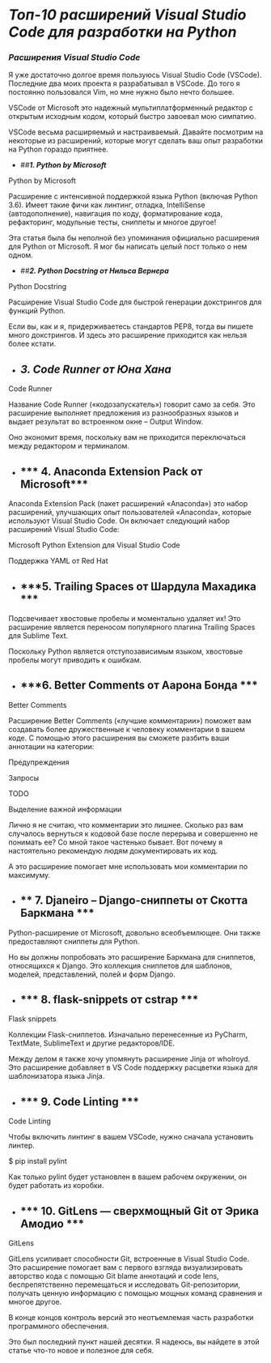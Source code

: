 # ***Топ-10 расширений Visual Studio Code для разработки на Python***

### *Расширения Visual Studio Code*

Я уже достаточно долгое время пользуюсь Visual Studio Code (VSCode). Последние два моих проекта я разрабатывал в VSCode. До того я постоянно пользовался Vim, но мне нужно было нечто большее. 

VSCode от Microsoft это надежный мультиплатформенный редактор с открытым исходным кодом, который быстро завоевал мою симпатию. 

VSCode весьма расширяемый и настраиваемый. Давайте посмотрим на некоторые из расширений, которые могут сделать ваш опыт разработки на Python гораздо приятнее. 

+ ##***1. Python by Microsoft***

Python by Microsoft 

Расширение с интенсивной поддержкой языка Python (включая Python 3.6). Имеет такие фичи как линтинг, отладка, IntelliSense (автодополнение), навигация по коду, форматирование кода, рефакторинг, модульные тесты, сниппеты и многое другое! 

Эта статья была бы неполной без упоминания официально расширения для Python от Microsoft. Я мог бы написать целый пост только о нем одном. 

+ ##***2. Python Docstring от Нильса Вернера*** 

Python Docstring 

Расширение Visual Studio Code для быстрой генерации докстрингов для функций Python. 

Если вы, как и я, придерживаетесь стандартов PEP8, тогда вы пишете много докстрингов. И здесь это расширение приходится как нельзя более кстати. 

+ ## ***3. Code Runner от Юна Хана***

Code Runner 

Название Code Runner («кодозапускатель») говорит само за себя. Это расширение выполняет предложения из разнообразных языков и выдает результат во встроенном окне – Output Window. 

Оно экономит время, поскольку вам не приходится переключаться между редактором и терминалом. 

+ ## *** 4. Anaconda Extension Pack от Microsoft***

Anaconda Extension Pack (пакет расширений «Anaconda») это набор расширений, улучшающих опыт пользователей «Anaconda», которые используют Visual Studio Code. Он включает следующий набор расширений Visual Studio Code: 

Microsoft Python Extension для Visual Studio Code 

Поддержка YAML от Red Hat 

+ ## ***5. Trailing Spaces от Шардула Махадика ***

Подсвечивает хвостовые пробелы и моментально удаляет их! Это расширение является переносом популярного плагина Trailing Spaces для Sublime Text. 

Поскольку Python является отступозависимым языком, хвостовые пробелы могут приводить к ошибкам. 

+ ## ***6. Better Comments от Аарона Бонда ***

Better Comments 

Расширение Better Comments («лучшие комментарии») поможет вам создавать более дружественные к человеку комментарии в вашем коде. С помощью этого расширения вы сможете разбить ваши аннотации на категории: 

Предупреждения 

Запросы 

TODO 

Выделение важной информации 

Лично я не считаю, что комментарии это лишнее. Сколько раз вам случалось вернуться к кодовой базе после перерыва и совершенно не понимать ее? Со мной такое частенько бывает. Вот почему я настоятельно рекомендую людям документировать их код. 

А это расширение помогает мне использовать мои комментарии по максимуму. 

+ ## ** 7. Djaneiro – Django-сниппеты от Скотта Баркмана ***

Python-расширение от Microsoft, довольно всеобъемлющее. Они также предоставляют сниппеты для Python. 

Но вы должны попробовать это расширение Баркмана для сниппетов, относящихся к Django. Это коллекция сниппетов для шаблонов, моделей, представлений, полей и форм Django. 

+ ## *** 8. flask-snippets от cstrap ***

Flask snippets 

Коллекции Flask-сниппетов. Изначально перенесенные из PyCharm, TextMate, SublimeText и другие редакторов/IDE. 

Между делом я также хочу упомянуть расширение Jinja от wholroyd. Это расширение добавляет в VS Code поддержку расцветки языка для шаблонизатора языка Jinja. 

+ ## *** 9. Code Linting ***

Code Linting 

Чтобы включить линтинг в вашем VSCode, нужно сначала установить линтер. 

$ pip install pylint 

Как только pylint будет установлен в вашем рабочем окружении, он будет работать из коробки. 

+ ## *** 10. GitLens — сверхмощный Git от Эрика Амодио ***

GitLens 

GitLens усиливает способности Git, встроенные в Visual Studio Code. Это расширение помогает вам с первого взгляда визуализировать авторство кода с помощью Git blame аннотаций и code lens, беспрепятственно перемещаться и исследовать Git-репозитории, получать ценную информацию с помощью мощных команд сравнения и многое другое. 

В конце концов контроль версий это неотъемлемая часть разработки программного обеспечения. 

Это был последний пункт нашей десятки. Я надеюсь, вы найдете в этой статье что-то новое и полезное для себя. 
